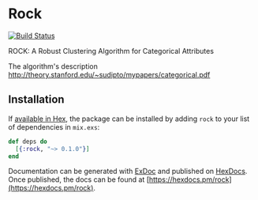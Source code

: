# Rock
[![Build Status](https://semaphoreci.com/api/v1/ayrat555/rock/branches/master/badge.svg)](https://semaphoreci.com/ayrat555/rock)

ROCK: A Robust Clustering Algorithm for Categorical Attributes

The algorithm's description http://theory.stanford.edu/~sudipto/mypapers/categorical.pdf

## Installation

If [available in Hex](https://hex.pm/docs/publish), the package can be installed
by adding `rock` to your list of dependencies in `mix.exs`:

```elixir
def deps do
  [{:rock, "~> 0.1.0"}]
end
```

Documentation can be generated with [ExDoc](https://github.com/elixir-lang/ex_doc)
and published on [HexDocs](https://hexdocs.pm). Once published, the docs can
be found at [https://hexdocs.pm/rock](https://hexdocs.pm/rock).

